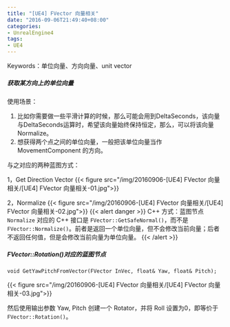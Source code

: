 ```yaml
---
title: "[UE4] FVector 向量相关"
date: "2016-09-06T21:49:40+08:00"
categories:
- UnrealEngine4
tags:
- UE4
---
```


Keywords：单位向量、方向向量、unit vector

##### 获取某方向上的单位向量

使用场景：

1. 	比如你需要做一些平滑计算的时候，那么可能会用到DeltaSeconds，该向量与DeltaSeconds运算时，希望该向量始终保持恒定，那么，可以将该向量Normalize。
2. 想获得两个点之间的单位向量，一般把该单位向量当作 MovementComponent 的方向。


与之对应的两种蓝图方式：

1，Get Direction Vector
{{< figure src="/img/20160906-[UE4] FVector 向量相关/[UE4] FVector 向量相关-01.jpg">}}  

2，Normalize
{{< figure src="/img/20160906-[UE4] FVector 向量相关/[UE4] FVector 向量相关-02.jpg">}}
{{< alert danger >}}
C++ 方式：蓝图节点 `Normalize` 对应的 C++ 接口是 `FVector::GetSafeNormal()`，而不是`FVector::Normalize()`。前者是返回一个单位向量，但不会修改当前向量；后者不返回任何值，但是会修改当前向量为单位向量。
{{< /alert >}}

##### FVector::Rotation()对应的蓝图节点

    void GetYawPitchFromVector(FVector InVec, float& Yaw, float& Pitch);

{{< figure src="/img/20160906-[UE4] FVector 向量相关/[UE4] FVector 向量相关-03.jpg">}}  

然后使用输出参数 Yaw, Pitch 创建一个 Rotator，并将 Roll 设置为0，即等价于`FVector::Rotation()`。

